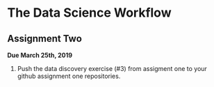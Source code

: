 The Data Science Workflow
=========================

Assignment Two
--------------

**Due March 25th, 2019**

1.  Push the data discovery exercise (\#3) from assigment one to your github assignment one repositories.
